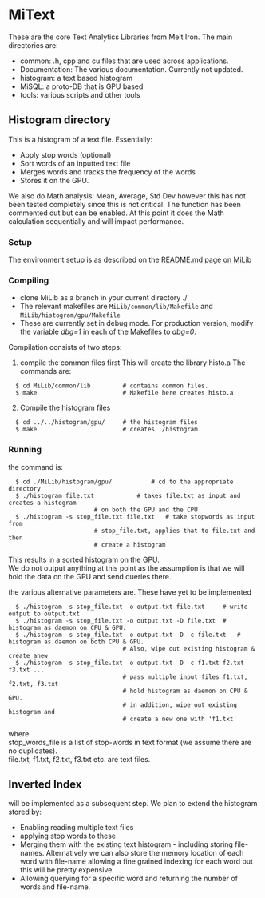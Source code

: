 # MiText
These are the core Text Analytics Libraries from Melt Iron.  The main directories are:
* common: .h, cpp and cu files that are used across applications.
* Documentation: The various documentation.  Currently not updated.
* histogram: a text based histogram
* MiSQL: a proto-DB that is GPU based
* tools: various scripts and other tools

## Histogram directory
This is a histogram of a text file.  Essentially:
* Apply stop words (optional)
* Sort words of an inputted text file
* Merges words and tracks the frequency of the words
* Stores it on the GPU.

We also do Math analysis: Mean, Average, Std Dev however this has not been tested completely since this is not critical.
The function has been commented out but can be enabled.  At this point it does the Math calculation sequentially and will impact performance.

### Setup
The environment setup is as described on the [README.md page on MiLib](https://github.com/rinka-meltiron/MiLib)

### Compiling
* clone MiLib as a branch in your current directory ./
* The relevant makefiles are ```MiLib/common/lib/Makefile``` and ```MiLib/histogram/gpu/Makefile```
* These are currently set in debug mode.  For production version, modify the variable *dbg=1* in each of the Makefiles to *dbg=0*.

Compilation consists of two steps:

1. compile the common files first
  This will create the library histo.a  The commands are:

```
  $ cd MiLib/common/lib         # contains common files.
  $ make                        # Makefile here creates histo.a
```

2. Compile the histogram files
```
  $ cd ../../histogram/gpu/     # the histogram files
  $ make                        # creates ./histogram
```

### Running
the command is:
```
  $ cd ./MiLib/histogram/gpu/			# cd to the appropriate directory
  $ ./histogram file.txt			# takes file.txt as input and creates a histogram
						# on both the GPU and the CPU
  $ ./histogram -s stop_file.txt file.txt	# take stopwords as input from
						# stop_file.txt, applies that to file.txt and then
						# create a histogram
```
This results in a sorted histogram on the GPU.<br>
We do not output anything at this point as the assumption is that we will hold the data on the GPU and send queries there.

the various alternative parameters are.  These have yet to be implemented
```
  $ ./histogram -s stop_file.txt -o output.txt file.txt		# write output to output.txt
  $ ./histogram -s stop_file.txt -o output.txt -D file.txt	# histogram as daemon on CPU & GPU.
  $ ./histogram -s stop_file.txt -o output.txt -D -c file.txt	# histogram as daemon on both CPU & GPU.
								# Also, wipe out existing histogram & create anew
  $ ./histogram -s stop_file.txt -o output.txt -D -c f1.txt f2.txt f3.txt ...
								# pass multiple input files f1.txt, f2.txt, f3.txt
								# hold histogram as daemon on CPU & GPU.
								# in addition, wipe out existing histogram and
								# create a new one with 'f1.txt'
```
where:<br>
stop_words_file is a list of stop-words in text format (we assume there are no duplicates).<br>
file.txt, f1.txt, f2.txt, f3.txt etc. are text files.<br>

## Inverted Index
will be implemented as a subsequent step.  We plan to extend the histogram stored by:
* Enabling reading multiple text files
* applying stop words to these
* Merging them with the existing text histogram - including storing file-names.  Alternatively we can also store the memory location of each word with file-name allowing a fine grained indexing for each word but this will be pretty expensive.
* Allowing querying for a specific word and returning the number of words and file-name.

